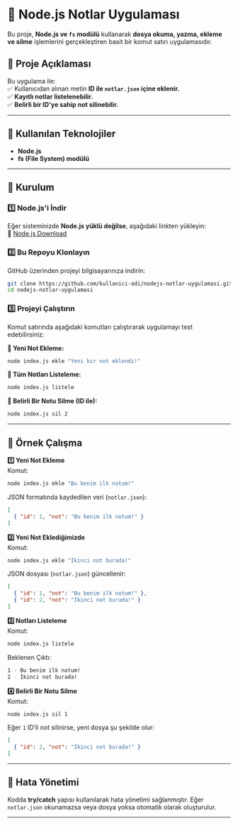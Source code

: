 # **📌 Node.js Notlar Uygulaması**  

Bu proje, **Node.js ve `fs` modülü** kullanarak **dosya okuma, yazma, ekleme ve silme** işlemlerini gerçekleştiren basit bir komut satırı uygulamasıdır.  

## **📌 Proje Açıklaması**  
Bu uygulama ile:  
✅ Kullanıcıdan alınan metin **ID ile `notlar.json` içine eklenir.**  
✅ **Kayıtlı notlar listelenebilir.**  
✅ **Belirli bir ID'ye sahip not silinebilir.**  

---

## **📌 Kullanılan Teknolojiler**  
- **Node.js**  
- **fs (File System) modülü**  

---

## **📌 Kurulum**  

### **1️⃣ Node.js'i İndir**  
Eğer sisteminizde **Node.js yüklü değilse**, aşağıdaki linkten yükleyin:  
🔗 [Node.js Download](https://nodejs.org/)  

### **2️⃣ Bu Repoyu Klonlayın**  
GitHub üzerinden projeyi bilgisayarınıza indirin:  
```bash
git clone https://github.com/kullanici-adi/nodejs-notlar-uygulamasi.git
cd nodejs-notlar-uygulamasi
```

### **3️⃣ Projeyi Çalıştırın**  
Komut satırında aşağıdaki komutları çalıştırarak uygulamayı test edebilirsiniz:  

**📌 Yeni Not Ekleme:**  
```bash
node index.js ekle "Yeni bir not eklendi!"
```

**📌 Tüm Notları Listeleme:**  
```bash
node index.js listele
```

**📌 Belirli Bir Notu Silme (ID ile):**  
```bash
node index.js sil 2
```

---

## **📌 Örnek Çalışma**  
**1️⃣ Yeni Not Ekleme**  
Komut:  
```bash
node index.js ekle "Bu benim ilk notum!"
```
JSON formatında kaydedilen veri (`notlar.json`):  
```json
[
  { "id": 1, "not": "Bu benim ilk notum!" }
]
```

**2️⃣ Yeni Not Eklediğimizde**  
Komut:  
```bash
node index.js ekle "İkinci not burada!"
```
JSON dosyası (`notlar.json`) güncellenir:  
```json
[
  { "id": 1, "not": "Bu benim ilk notum!" },
  { "id": 2, "not": "İkinci not burada!" }
]
```

**3️⃣ Notları Listeleme**  
Komut:  
```bash
node index.js listele
```
Beklenen Çıktı:  
```bash
1 - Bu benim ilk notum!
2 - İkinci not burada!
```

**4️⃣ Belirli Bir Notu Silme**  
Komut:  
```bash
node index.js sil 1
```
Eğer `1` ID’li not silinirse, yeni dosya şu şekilde olur:  
```json
[
  { "id": 2, "not": "İkinci not burada!" }
]
```

---

## **📌 Hata Yönetimi**  
Kodda **try/catch** yapısı kullanılarak hata yönetimi sağlanmıştır. Eğer `notlar.json` okunamazsa veya dosya yoksa otomatik olarak oluşturulur.  

---


